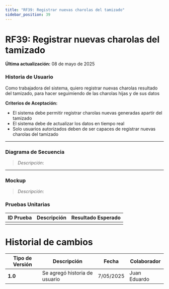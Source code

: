 ```yaml
---
title: "RF39: Registrar nuevas charolas del tamizado"  
sidebar_position: 39
---
```


# RF39: Registrar nuevas charolas del tamizado

**Última actualización:** 08 de mayo de 2025

### Historia de Usuario
Como trabajadora del sistema, quiero registrar nuevas charolas resultado del tamizado, para hacer seguimiendo de las charolas hijas y de sus datos

  **Criterios de Aceptación:**
  - El sistema debe permitir registrar charolas nuevas generadas apartir del tamizado
  - El sistema debe de actualizar los datos en tiempo real
  - Solo usuarios autorizados deben de ser capaces de registrar nuevas charolas del tamizado

---

### Diagrama de Secuencia

> *Descripción*: 

---

### Mockup

> *Descripción*:

### Pruebas Unitarias 

| ID Prueba  | Descripción                                               | Resultado Esperado  |
|------------|-----------------------------------------------------------|---------------------|
|            | 	                                                         |                     |

# Historial de cambios
| **Tipo de Versión** | **Descripción**                      | **Fecha** | **Colaborador**   |
| ------------------- | ------------------------------------ | --------- | ----------------- |
| **1.0**             | Se agregó historia de usuario        | 7/05/2025 | Juan Eduardo      |